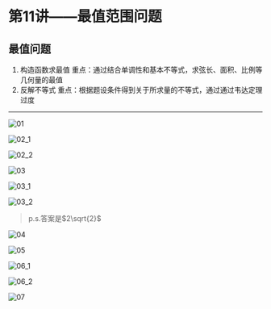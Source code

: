 # 第11讲——最值范围问题

## 最值问题

1. 构造函数求最值
   重点：通过结合单调性和基本不等式，求弦长、面积、比例等几何量的最值
2. 反解不等式
   重点：根据题设条件得到关于所求量的不等式，通过通过韦达定理过度

****

![01](image.png)

![02_1](image-1.png)

![02_2](image-2.png)

![03](image-3.png)

![03_1](image-6.png)

![03_2](image-4.png)

> p.s.答案是$2\sqrt{2}$

![04](image-7.png)

![05](image-8.png)

![06_1](image-10.png)

![06_2](image-9.png)

![07](image-11.png)
